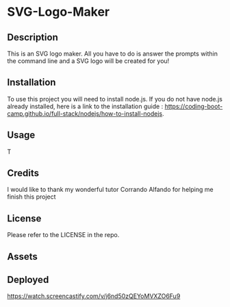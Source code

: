# SVG-Logo-Maker

## Description

This is an SVG logo maker. All you have to do is answer the prompts within the command line and a SVG logo will be created for you! 

## Installation

To use this project you will need to install node.js. If you do not have node.js already installed, here is a link to the installation guide : https://coding-boot-camp.github.io/full-stack/nodejs/how-to-install-nodejs.

## Usage

T

## Credits

I would like to thank my wonderful tutor Corrando Alfando for helping me finish this project
## License

Please refer to the LICENSE in the repo.

## Assets



## Deployed 

https://watch.screencastify.com/v/j6nd50zQEYoMVXZO6Fu9